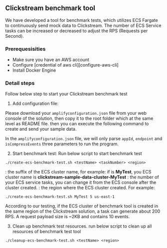 ## Clickstream benchmark tool

We have developed a tool for benchmark tests, which utilizes ECS Fargate to continuously send mock data to Clickstream. The number of ECS Service tasks can be increased or decreased to adjust the RPS (Requests per Second).

### Prerequesisities
- Make sure you have an AWS account
- Configure [credential of aws cli][configure-aws-cli]
- Install Docker Engine

### Detail steps

Follow below step to start your Clickstream benchmark test
1. Add configuration file:

Please download your `amplifyconfiguration.json` file from your web console of the solution, then copy it to the root
folder which at the same level as README file. then you can execute the following command to create and send your sample
data.

In the `amplifyconfiguration.json` file, we will only parse `appId`, `endpoint` and `isCompressEvents` three parameters
to run the program.

2. Start benchmark test:
Run below script to start benchmark test
```
./create-ecs-benchmark-test.sh <testName> <taskNumber> <region>
```

<testName>: the suffix of the ECS cluster name, for example: if <testName> is **MyTest**, you ECS cluster name is **clickstream-sample-data-cluster-MyTest**
<taskNumber>: the number of your ECS service tasks, you can change it from the ECS console after the cluster created.
<region>: the region where the ECS cluster created.
For example: 
```
./create-ecs-benchmark-test.sh MyTest 5 us-east-1
```

According to our testing, if the ECS cluster of benchmark tool is created in the same region of the Clickstream solution, a task can generate about 200 RPS.
A request payload size is ~2KB and contains 10 events.

3. Clean up benchmark test resources.
run below script to clean up all resources of benchmark test tool
```
./cleanup-ecs-benchmark-test.sh <testName> <region>
```




